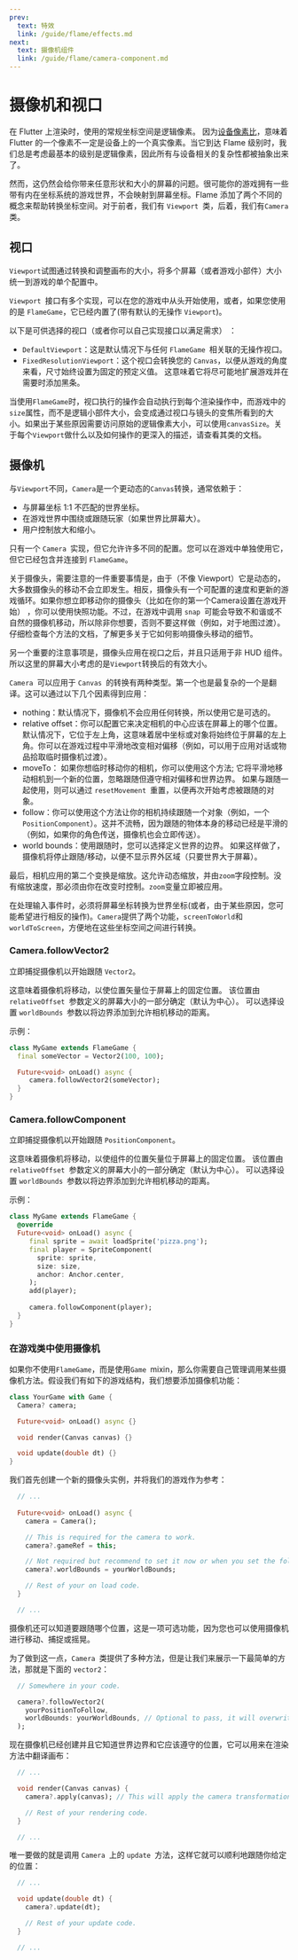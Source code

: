 ```yaml
---
prev:
  text: 特效
  link: /guide/flame/effects.md
next:
  text: 摄像机组件
  link: /guide/flame/camera-component.md
---
```


# 摄像机和视口

在 Flutter 上渲染时，使用的常规坐标空间是逻辑像素。 因为[设备像素比](https://api.flutter.dev/flutter/widgets/MediaQueryData/devicePixelRatio.html)，意味着 Flutter 的一个像素不一定是设备上的一个真实像素。当它到达 Flame 级别时，我们总是考虑最基本的级别是逻辑像素，因此所有与设备相关的复杂性都被抽象出来了。

然而，这仍然会给你带来任意形状和大小的屏幕的问题。很可能你的游戏拥有一些带有内在坐标系统的游戏世界，不会映射到屏幕坐标。Flame 添加了两个不同的概念来帮助转换坐标空间。对于前者，我们有 `Viewport `类，后着，我们有`Camera`类。

## 视口

`Viewport`试图通过转换和调整画布的大小，将多个屏幕（或者游戏小部件）大小统一到游戏的单个配置中。

`Viewport `接口有多个实现，可以在您的游戏中从头开始使用，或者，如果您使用的是 `FlameGame`，它已经内置了(带有默认的无操作 `Viewport`)。

以下是可供选择的视口（或者你可以自己实现接口以满足需求） ：

 * `DefaultViewport`：这是默认情况下与任何 `FlameGame `相关联的无操作视口。
 * `FixedResolutionViewport`：这个视口会转换您的 `Canvas`，以便从游戏的角度来看，尺寸始终设置为固定的预定义值。 这意味着它将尽可能地扩展游戏并在需要时添加黑条。

当使用`FlameGame`时，视口执行的操作会自动执行到每个渲染操作中，而游戏中的`size`属性，而不是逻辑小部件大小，会变成通过视口与镜头的变焦所看到的大小。如果出于某些原因需要访问原始的逻辑像素大小，可以使用`canvasSize`。关于每个`Viewport`做什么以及如何操作的更深入的描述，请查看其类的文档。

## 摄像机

与`Viewport`不同，`Camera`是一个更动态的`Canvas`转换，通常依赖于：

 * 与屏幕坐标 1:1 不匹配的世界坐标。
 * 在游戏世界中围绕或跟随玩家（如果世界比屏幕大）。
 * 用户控制放大和缩小。

只有一个 `Camera `实现，但它允许许多不同的配置。您可以在游戏中单独使用它，但它已经包含并连接到 `FlameGame`。

关于摄像头，需要注意的一件重要事情是，由于（不像 Viewport）它是动态的，大多数摄像头的移动不会立即发生。相反，摄像头有一个可配置的速度和更新的游戏循环。如果你想立即移动你的摄像头（比如在你的第一个Camera设置在游戏开始） ，你可以使用快照功能。不过，在游戏中调用 `snap `可能会导致不和谐或不自然的摄像机移动，所以除非你想要，否则不要这样做（例如，对于地图过渡）。仔细检查每个方法的文档，了解更多关于它如何影响摄像头移动的细节。

另一个重要的注意事项是，摄像头应用在视口之后，并且只适用于非 HUD 组件。所以这里的屏幕大小考虑的是`Viewport`转换后的有效大小。

`Camera `可以应用于 `Canvas `的转换有两种类型。第一个也是最复杂的一个是翻译。这可以通过以下几个因素得到应用：

 * nothing：默认情况下，摄像机不会应用任何转换，所以使用它是可选的。
 * relative offset：你可以配置它来决定相机的中心应该在屏幕上的哪个位置。默认情况下，它位于左上角，这意味着居中坐标或对象将始终位于屏幕的左上角。你可以在游戏过程中平滑地改变相对偏移（例如，可以用于应用对话或物品拾取临时摄像机过渡）。
 * moveTo： 如果你想临时移动你的相机，你可以使用这个方法; 它将平滑地移动相机到一个新的位置，忽略跟随但遵守相对偏移和世界边界。 如果与跟随一起使用，则可以通过 `resetMovement `重置，以便再次开始考虑被跟随的对象。
 * follow：你可以使用这个方法让你的相机持续跟随一个对象（例如，一个`PositionComponent`）。这并不流畅，因为跟随的物体本身的移动已经是平滑的（例如，如果你的角色传送，摄像机也会立即传送）。
 * world bounds：使用跟随时，您可以选择定义世界的边界。 如果这样做了，摄像机将停止跟随/移动，以便不显示界外区域（只要世界大于屏幕）。

最后，相机应用的第二个变换是缩放。这允许动态缩放，并由`zoom`字段控制。没有缩放速度，那必须由你在改变时控制。`zoom`变量立即被应用。

在处理输入事件时，必须将屏幕坐标转换为世界坐标(或者，由于某些原因，您可能希望进行相反的操作)。`Camera`提供了两个功能，`screenToWorld`和`worldToScreen`，方便地在这些坐标空间之间进行转换。


### Camera.followVector2

立即捕捉摄像机以开始跟随 `Vector2`。

这意味着摄像机将移动，以使位置矢量位于屏幕上的固定位置。 该位置由 `relativeOffset `参数定义的屏幕大小的一部分确定（默认为中心）。 可以选择设置 `worldBounds `参数以将边界添加到允许相机移动的距离。

示例：

```dart
class MyGame extends FlameGame {
  final someVector = Vector2(100, 100);

  Future<void> onLoad() async {
     camera.followVector2(someVector);
  }
}
```


### Camera.followComponent

立即捕捉摄像机以开始跟随 `PositionComponent`。

这意味着摄像机将移动，以使组件的位置矢量位于屏幕上的固定位置。 该位置由 `relativeOffset `参数定义的屏幕大小的一部分确定（默认为中心）。 可以选择设置 `worldBounds `参数以将边界添加到允许相机移动的距离。

示例：

```dart
class MyGame extends FlameGame {
  @override
  Future<void> onLoad() async {
     final sprite = await loadSprite('pizza.png');
     final player = SpriteComponent(
       sprite: sprite,
       size: size,
       anchor: Anchor.center,
     );
     add(player);
     
     camera.followComponent(player);
  }
}
```

### 在游戏类中使用摄像机

如果你不使用`FlameGame`，而是使用`Game `mixin，那么你需要自己管理调用某些摄像机方法。假设我们有如下的游戏结构，我们想要添加摄像机功能：

```dart
class YourGame with Game {
  Camera? camera;

  Future<void> onLoad() async {}

  void render(Canvas canvas) {}

  void update(double dt) {}
}
```

我们首先创建一个新的摄像头实例，并将我们的游戏作为参考：

```dart
  // ...
  
  Future<void> onLoad() async {
    camera = Camera();

    // This is required for the camera to work.
    camera?.gameRef = this;

    // Not required but recommend to set it now or when you set the follow target.
    camera?.worldBounds = yourWorldBounds;

    // Rest of your on load code.
  }

  // ...
```

摄像机还可以知道要跟随哪个位置，这是一项可选功能，因为您也可以使用摄像机进行移动、捕捉或摇晃。

为了做到这一点，`Camera `类提供了多种方法，但是让我们来展示一下最简单的方法，那就是下面的 `vector2`：

```dart
  // Somewhere in your code.

  camera?.followVector2(
    yourPositionToFollow,
    worldBounds: yourWorldBounds, // Optional to pass, it will overwrite the previous bounds.
  );
```

现在摄像机已经创建并且它知道世界边界和它应该遵守的位置，它可以用来在渲染方法中翻译画布：

```dart
  // ...

  void render(Canvas canvas) {
    camera?.apply(canvas); // This will apply the camera transformation.

    // Rest of your rendering code.
  }

  // ...
```

唯一要做的就是调用 `Camera `上的 `update `方法，这样它就可以顺利地跟随你给定的位置：

```dart
  // ...

  void update(double dt) {
    camera?.update(dt);

    // Rest of your update code.
  }

  // ...
```

